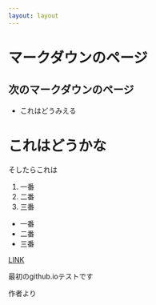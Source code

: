 ```yaml
---
layout: layout
---
```

# マークダウンのページ
## 次のマークダウンのページ

* これはどうみえる

# これはどうかな
  そしたらこれは

1. 一番
1. 二番
1. 三番

- 一番
- 二番
- 三番

[LINK](README.txt)

最初のgithub.ioテストです

作者より


